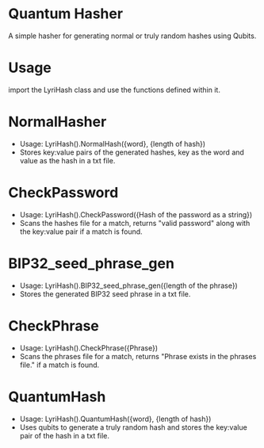 # Quantum Hasher

A simple hasher for generating normal or truly random hashes using Qubits.

# Usage

import the LyriHash class and use the functions defined within it.

# NormalHasher
* Usage: LyriHash().NormalHash({word}, {length of hash})
* Stores key:value pairs of the generated hashes, key as the word and value as the hash in a txt file.  

# CheckPassword
* Usage: LyriHash().CheckPassword({Hash of the password as a string})
* Scans the hashes file for a match, returns "valid password" along with the key:value pair if a match is found.

# BIP32_seed_phrase_gen
* Usage: LyriHash().BIP32_seed_phrase_gen({length of the phrase})
* Stores the generated BIP32 seed phrase in a txt file.

# CheckPhrase
* Usage: LyriHash().CheckPhrase({Phrase})
* Scans the phrases file for a match, returns "Phrase exists in the phrases file." if a match is found.

# QuantumHash
* Usage: LyriHash().QuantumHash({word}, {length of hash})
* Uses qubits to generate a truly random hash and stores the key:value pair of the hash in a txt file.